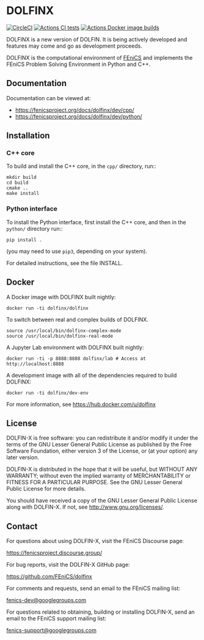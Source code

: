 # DOLFINX

[![CircleCI](https://circleci.com/gh/FEniCS/dolfinx.svg?style=shield)](https://circleci.com/gh/FEniCS/dolfinx)
[![Actions CI tests](https://github.com/FEniCS/dolfinx/workflows/DOLFINX%20CI%20tests/badge.svg)](https://github.com/FEniCS/dolfinx/actions?query=workflow%3A%22DOLFINX+CI%22)
[![Actions Docker image builds](https://github.com/FEniCS/dolfinx/workflows/CI%20Docker%20end-user%20images/badge.svg)](https://github.com/FEniCS/dolfinx/actions?query=workflow%3A%22CI+Docker+end-user+images%22)

DOLFINX is a new version of DOLFIN. It is being actively developed and
features may come and go as development proceeds.

DOLFINX is the computational environment of
[FEniCS](https://fenicsproject.org) and implements the FEniCS Problem
Solving Environment in Python and C++.

## Documentation

Documentation can be viewed at:

- https://fenicsproject.org/docs/dolfinx/dev/cpp/
- https://fenicsproject.org/docs/dolfinx/dev/python/

## Installation

### C++ core

To build and install the C++ core, in the ``cpp/`` directory, run::
```
mkdir build
cd build
cmake ..
make install
```

### Python interface

To install the Python interface, first install the C++ core, and then
in the ``python/`` directory run::
```
pip install .
```
(you may need to use ``pip3``, depending on your system).

For detailed instructions, see the file INSTALL.

## Docker

A Docker image with DOLFINX built nightly:

```
docker run -ti dolfinx/dolfinx
```

To switch between real and complex builds of DOLFINX.
```
source /usr/local/bin/dolfinx-complex-mode
source /usr/local/bin/dolfinx-real-mode
```

A Jupyter Lab environment with DOLFINX built nightly:

```
docker run -ti -p 8888:8888 dolfinx/lab # Access at http://localhost:8888
```

A development image with all of the dependencies required
to build DOLFINX:

```
docker run -ti dolfinx/dev-env
```

For more information, see https://hub.docker.com/u/dolfinx

## License

DOLFIN-X is free software: you can redistribute it and/or modify it
under the terms of the GNU Lesser General Public License as published
by the Free Software Foundation, either version 3 of the License, or
(at your option) any later version.

DOLFIN-X is distributed in the hope that it will be useful, but
WITHOUT ANY WARRANTY; without even the implied warranty of
MERCHANTABILITY or FITNESS FOR A PARTICULAR PURPOSE. See the GNU
Lesser General Public License for more details.

You should have received a copy of the GNU Lesser General Public
License along with DOLFIN-X. If not, see
<http://www.gnu.org/licenses/>.

## Contact

For questions about using DOLFIN-X, visit the FEniCS Discourse page:

https://fenicsproject.discourse.group/

For bug reports, visit the DOLFIN-X GitHub page:

https://github.com/FEniCS/dolfinx

For comments and requests, send an email to the FEniCS mailing list:

fenics-dev@googlegroups.com

For questions related to obtaining, building or installing DOLFIN-X,
send an email to the FEniCS support mailing list:

fenics-support@googlegroups.com

